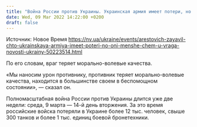 ```yaml
---
title: "Война России против Украины. Украинская армия имеет потери, но они гораздо меньше, чем у врага — Арестович"
date: Wed, 09 Mar 2022 14:22:00 +0200
draft: false
---
```

Источник: Новое Время https://nv.ua/ukraine/events/arestovich-zayavil-chto-ukrainskaya-armiya-imeet-poteri-no-oni-menshe-chem-u-vraga-novosti-ukrainy-50223514.html


По его словам, враг теряет морально-волевые качества.

«Мы наносим урон противнику, противник теряет морально-волевые качества, находится в большинстве своем в беспомощном состоянии», — сказал он.

Полномасштабная война России против Украины длится уже две недели: среда, 9 марта — 14-й день вторжения. За это время российские войска потеряли в Украине более 12 тыс. человек, свыше 300 танков и более 1 тыс. единиц боевой бронетехники.
